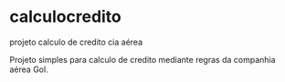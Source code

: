 # calculocredito
projeto calculo de credito cia aérea

Projeto simples para calculo de credito mediante regras da companhia aérea Gol.
